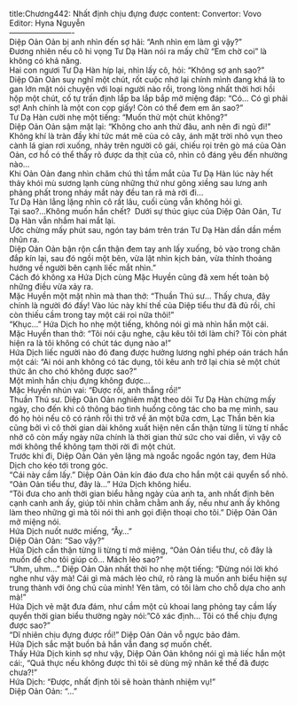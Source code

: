 title:Chương442: Nhất định chịu đựng được
content:
Convertor: Vovo<br>Editor: Hyna Nguyễn<br>————————-<br>Diệp Oản Oản bị anh nhìn đến sợ hãi: “Anh nhìn em làm gì vậy?”<br>Đương nhiên nếu cô hi vọng Tư Dạ Hàn nói ra mấy chữ “Em chờ coi” là không có khả năng.<br>Hai con ngươi Tư Dạ Hàn híp lại, nhìn lấy cô, hỏi: “Không sợ anh sao?”<br>Diệp Oản Oản suy nghĩ một chút, rốt cuộc nhớ lại chính mình đang khá là to gan lớn mật nói chuyện với loại người nào rồi, trong lòng nhất thời hơi hồi hộp một chút, cố tự trấn định lắp ba lắp bắp mở miệng đáp: “Có… Có gì phải sợ! Anh chính là một con cọp giấy! Còn có thể đem em ăn sao?”<br>Tư Dạ Hàn cười nhẹ một tiếng: “Muốn thử một chút không?”<br>Diệp Oản Oản sậm mặt lại: “Không cho anh thử đâu, anh nên đi ngủ đi!”<br>Không khí là tràn đầy khí tức mát mẽ của cỏ cây, ánh mặt trời nhỏ vụn theo cành lá gian rơi xuống, nhảy trên người cô gái, chiếu rọi trên gò má của Oản Oản, cơ hồ có thể thấy rõ được da thịt của cô, nhìn cô đáng yêu đến nhường nào…<br>Khi Oản Oản đang nhìn chăm chú thì tầm mắt của Tư Dạ Hàn lúc này hết thảy khói mù sương lạnh cùng những thứ như gông xiềng sau lưng anh phảng phất trong nháy mắt này đều tan rã mà rời đi…<br>Tư Dạ Hàn lẳng lặng nhìn cô rất lâu, cuối cùng vẫn không hỏi gì.<br>Tại sao?…Không muốn hắn chết?  Dưới sự thúc giục của Diệp Oản Oản, Tư Dạ Hàn vẫn nhắm hai mắt lại.<br>Ước chừng mấy phút sau, ngón tay bám trên trán Tư Dạ Hàn dần dần mềm nhũn ra.<br>Diệp Oản Oản bận rộn cẩn thận đem tay anh lấy xuống, bỏ vào trong chăn đắp kín lại, sau đó ngồi một bên, vừa lật nhìn kịch bản, vừa thỉnh thoảng hướng về người bên cạnh liếc mắt nhìn.”<br>Cách đó không xa Hứa Dịch cùng Mặc Huyền cũng đã xem hết toàn bộ những điều vừa xảy ra.<br>Mặc Huyền một mặt nhìn mà than thở: “Thuần Thú sư… Thấy chưa, đây chính là người đó đấy! Vào lúc này khí thế của Diệp tiểu thư đã đủ rồi, chỉ còn thiếu cầm trong tay một cái roi nữa thôi!”<br>“Khục…” Hứa Dịch ho nhẹ một tiếng, không nói gì mà nhìn hắn một cái.<br>Mặc Huyền than thở: “Tôi nói cậu nghe, cậu kêu tôi tới làm chi? Tôi còn phát hiện ra là tôi không có chút tác dụng nào a!”<br>Hứa Dịch liếc người nào đó đang được hưởng lương nghỉ phép oán trách hắn một cái: “Ai nói anh không có tác dụng, tôi kêu anh trở lại chia sẻ một chút thức ăn cho chó không được sao?”<br>Một mình hắn chịu đựng không được…<br>Mặc Huyền nhún vai: “Được rồi, anh thắng rồi!”<br>Thuần Thú sư. Diệp Oản Oản nghiêm mật theo dõi Tư Dạ Hàn chừng mấy ngày, cho đến khi cô thông báo tình huống công tác cho ba mẹ mình, sau đó họ hỏi nếu cô có rảnh rỗi thì trở về ăn một bữa cơm, Lạc Thần bên kia cũng bởi vì cô thời gian dài không xuất hiện nên cẩn thận từng li từng tí nhắc nhở cô còn mấy ngày nữa chính là thời gian thử sức cho vai diễn, vì vậy cô mới không thể không tạm thời rời đi một chút.<br>Trước khi đi, Diệp Oản Oản yên lặng mà ngoắc ngoắc ngón tay, đem Hứa Dịch cho kéo tới trong góc.<br>“Cái này cầm lấy.” Diệp Oản Oản kín đáo đưa cho hắn một cái quyển sổ nhỏ.<br>“Oản Oản tiểu thư, đây là…” Hứa Dịch không hiểu.<br>“Tôi đưa cho anh thời gian biểu hằng ngày của anh ta, anh nhất định bên cạnh canh anh ấy, giúp tôi nhìn chằm chằm anh ấy, nếu như anh ấy không làm theo những gì mà tôi nói thì anh gọi điện thoại cho tôi.” Diệp Oản Oản mở miệng nói.<br>Hứa Dịch nuốt nước miếng, “Ây…”<br>Diệp Oản Oản: “Sao vậy?”<br>Hứa Dịch cẩn thận từng li từng tí mở miệng, “Oản Oản tiểu thư, cô đây là muốn để cho tôi giúp cô… Mách lẻo sao?”<br>“Uhm, uhm…” Diệp Oản Oản nhất thời ho nhẹ một tiếng: “Đừng nói lời khó nghe như vậy mà! Cái gì mà mách lẻo chứ, rõ ràng là muốn anh biểu hiện sự trung thành với ông chủ của mình! Yên tâm, có tôi làm cho chỗ dựa cho anh mà!”<br>Hứa Dịch vẻ mặt đưa đám, như cầm một củ khoai lang phỏng tay cầm lấy quyển thời gian biểu thường ngày nói:”Cô xác định… Tôi có thể chịu đựng được sao?”<br>“Dĩ nhiên chịu đựng được rồi!” Diệp Oản Oản vỗ ngực bảo đảm.<br>Hứa Dịch sắc mặt buồn bả hắn vẫn đang sợ muốn chết.<br>Thấy Hứa Dịch kinh sợ như vậy, Diệp Oản Oản không nói gì mà liếc hắn một cái:, “Quả thực nếu không được thì tôi sẽ dùng mỹ nhân kế thế đã được chưa?!”<br>Hứa Dịch: “Được, nhất định tôi sẽ hoàn thành nhiệm vụ!”<br>Diệp Oản Oản: “…”